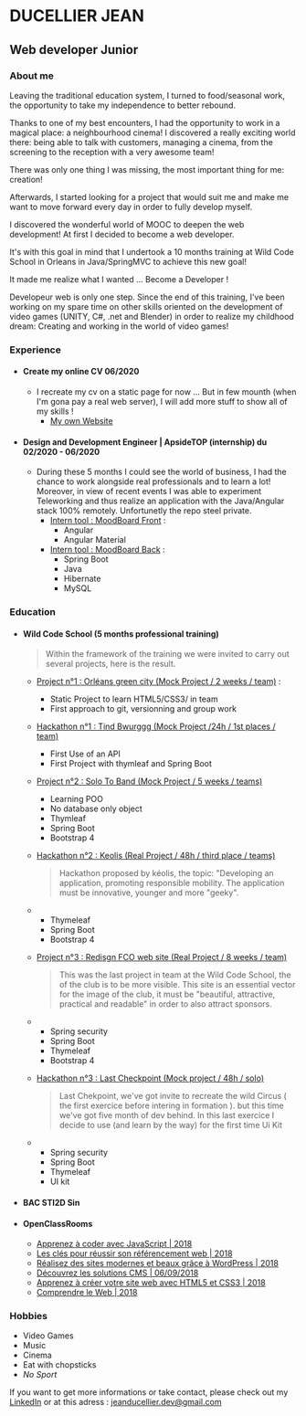 # DUCELLIER JEAN    
## Web developer Junior   
 ### About me  
 Leaving the traditional education system, I turned to food/seasonal work, the opportunity to take my independence to better rebound.

Thanks to one of my best encounters, I had the opportunity to work in a magical place: a neighbourhood cinema! I discovered a really exciting world there: being able to talk with customers, managing a cinema, from the screening to the reception with a very awesome team!

There was only one thing I was missing, the most important thing for me: creation!

Afterwards, I started looking for a project that would suit me and make me want to move forward every day in order to fully develop myself.

I discovered the wonderful world of MOOC to deepen the web development! At first I decided to become a web developer.

It's with this goal in mind that I undertook a 10 months training at Wild Code School in Orleans in Java/SpringMVC to achieve this new goal!

It made me realize what I wanted ... Become a Developer !

Developeur web is only one step. Since the end of this training, I've been working on my spare time on other skills oriented on the development of video games (UNITY, C#, .net and Blender) in order to realize my childhood dream:
Creating and working in the world of video games!
   
### Experience
  * #### **Create my online CV 06/2020**
    * I recreate my cv on a static page for now ... But in few mounth (when I'm gona pay a real web server), I will add more stuff to show all of my skills !
      * [My own Website](cyanurzz.github.io/cv/)
  * #### **Design and Development Engineer | ApsideTOP  (internship) du 02/2020 - 06/2020**
    * During these 5 months I could see the world of business, I had the chance to work alongside real professionals and to learn a lot! 
      Moreover, in view of recent events I was able to experiment Teleworking and thus realize an application with the Java/Angular stack 100% remotely. Unfortunetly the repo steel private.
      * [Intern tool : MoodBoard Front](https://gitlab.com/Cyanurzz/moodboard) :
        * Angular
        * Angular Material
      * [Intern tool : MoodBoard Back](https://gitlab.com/Cyanurzz/moodboardrestfull) :
        * Spring Boot
        * Java
        * Hibernate
        * MySQL
    
### Education
* #### Wild Code School (5 months professional training)
  > Within the framework of the training we were invited to carry out several projects, here is the result. 

  * [Project n°1 : Orléans green city (Mock Project / 2 weeks / team)](https://github.com/Cyanurzz/WCS-sept2019-java-Orleans_green_city) :   
    * Static Project to learn HTML5/CSS3/ in team
    * First approach to git, versionning and group work 
  * [Hackathon n°1 : Tind Bwurggg (Mock Project /24h / 1st places / team)](https://github.com/Cyanurzz/WCS-sept2019-java-1st_Hackathon_TindBwurgg10-2019)
    * First Use of an API 
    * First Project with thymleaf and Spring Boot
  * [Project n°2 : Solo To Band (Mock Project / 5 weeks / teams)](https://github.com/Cyanurzz/WCS-sept2019-java-solotoband_public)
    * Learning POO
    * No database only object
    * Thymleaf
    * Spring Boot
    * Bootstrap 4
  * [Hackathon n°2 : Keolis (Real Project / 48h / third place / teams)](https://github.com/Cyanurzz/WCS-sept2019-java-hackaton3)  
      > Hackathon proposed by kéolis, the topic: "Developing an application, promoting responsible mobility.  The application must be innovative, younger and more "geeky".
  * 
    * Thymeleaf
    * Spring Boot
    * Bootstrap 4
    
  * [Project n°3 : Redisgn FCO web site (Real Project / 8 weeks / team)](https://github.com/Cyanurzz/WCS-sept2019-java-fco_public)
     
     >  This was the last project in team at the Wild Code School, the of the club is to be more visible. This site is an essential vector for the image of the club, it must be "beautiful, attractive, practical and readable" in order to also attract sponsors.
  * 
    * Spring security
    * Spring Boot
    * Thymeleaf
    * Bootstrap 4
    
  * [Hackathon n°3 : Last Checkpoint (Mock project / 48h / solo)](https://github.com/Cyanurzz/WCS-sept2019-java-Last_Checkpoint_29Janvier)
     >Last Chekpoint, we've got invite to recreate the wild Circus ( the first exercice before intering in formation ).  but this time we've got five month of dev behind. In this last exercice I decide to use (and learn by the way) for the first time Ui Kit
  * 
    * Spring security
    * Spring Boot
    * Thymeleaf
    * UI kit
   
* #### BAC STI2D Sin
* #### OpenClassRooms
  * [Apprenez à coder avec JavaScript | 2018](https://openclassrooms.com/fr/course-certificates/3854839978)
  * [Les clés pour réussir son référencement web | 2018](https://openclassrooms.com/fr/course-certificates/7242238968)
  * [Réalisez des sites modernes et beaux grâce à WordPress | 2018](https://openclassrooms.com/fr/courses/3504421-realisez-des-sites-modernes-et-beaux-grace-a-wordpress)
  * [Découvrez les solutions CMS | 06/09/2018](https://openclassrooms.com/fr/course-certificates/7174690216)
  * [Apprenez à créer votre site web avec HTML5 et CSS3 | 2018](https://openclassrooms.com/fr/course-certificates/4368797406)
  * [Comprendre le Web | 2018](https://openclassrooms.com/fr/course-certificates/6455738640)

### Hobbies
  * Video Games
  * Music
  * Cinema
  * Eat with chopsticks
  * _No Sport_
  
 If you want to get more informations or take contact, please check out my [LinkedIn](https://www.linkedin.com/in/jeanducellier/) or at this adress : jeanducellier.dev@gmail.com

